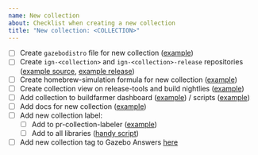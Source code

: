 ```yaml
---
name: New collection
about: Checklist when creating a new collection
title: "New collection: <COLLECTION>"
---
```


<!--

Use this template to keep track of everything that needs to be done when
starting a new collection.

When opening PRs, add a link back to this issue for easier tracking.

-->

- [ ] Create `gazebodistro` file for new collection ([example](https://github.com/gazebo-tooling/gazebodistro/pull/11))
- [ ] Create `ign-<collection>` and `ign-<collection>-release` repositories ([example source](https://github.com/ignitionrobotics/ign-edifice), [example release](https://github.com/ignition-release/ign-edifice-release))
- [ ] Create homebrew-simulation formula for new collection ([example](https://github.com/osrf/homebrew-simulation/pull/1173))
- [ ] Create collection view on release-tools and build nightlies ([example](https://github.com/gazebo-tooling/release-tools/pull/422/files))
- [ ] Add collection to buildfarmer dashboard ([example](https://github.com/osrf/buildfarmer/pull/183)) / scripts ([example](https://github.com/osrf/buildfarmer/pull/184))
- [ ] Add docs for new collection ([example](https://github.com/ignitionrobotics/docs/pull/95))
- [ ] Add new collection label:
    - [ ] Add to pr-collection-labeler ([example](https://github.com/gazebo-tooling/pr-collection-labeler/pull/11))
    - [ ] Add to all libraries ([handy script](https://github.com/chapulina/github-label-maker/tree/chapulina/ign#ignition))
- [ ] Add new collection tag to Gazebo Answers [here](https://answers.gazebosim.org/settings/FORUM_DATA_RULES/)
